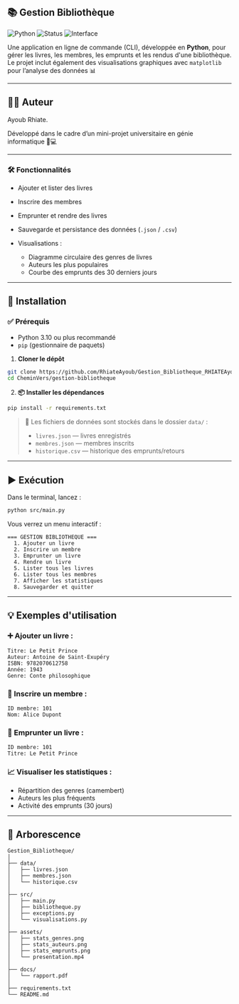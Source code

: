## 📚 Gestion Bibliothèque
![Python](https://img.shields.io/badge/python-3.10+-blue)
![Status](https://img.shields.io/badge/status-Terminé-yellow)
![Interface](https://img.shields.io/badge/interface-CLI-orange)

Une application en ligne de commande (CLI), développée en **Python**, pour gérer les livres, les membres, les emprunts et les rendus d'une bibliothèque.
Le projet inclut également des visualisations graphiques avec `matplotlib` pour l’analyse des données 📊

---

## 👨‍💻 Auteur

Ayoub Rhiate.

Développé dans le cadre d’un mini-projet universitaire en génie informatique 🧠💻

---

### 🛠️ Fonctionnalités

* Ajouter et lister des livres
* Inscrire des membres
* Emprunter et rendre des livres
* Sauvegarde et persistance des données (`.json` / `.csv`)
* Visualisations :

  * Diagramme circulaire des genres de livres
  * Auteurs les plus populaires
  * Courbe des emprunts des 30 derniers jours

---

## 🚀 Installation

### ✅ Prérequis

* Python 3.10 ou plus recommandé
* `pip` (gestionnaire de paquets)

1. **Cloner le dépôt**

```bash
git clone https://github.com/RhiateAyoub/Gestion_Bibliotheque_RHIATEAyoub
cd CheminVers/gestion-bibliotheque
```
2. **📦 Installer les dépendances**

```bash
pip install -r requirements.txt
```

> 📁 Les fichiers de données sont stockés dans le dossier `data/` :
>
> * `livres.json` — livres enregistrés
> * `membres.json` — membres inscrits
> * `historique.csv` — historique des emprunts/retours

---

## ▶️ Exécution

Dans le terminal, lancez :

```bash
python src/main.py
```

Vous verrez un menu interactif :

```
=== GESTION BIBLIOTHEQUE ===
  1. Ajouter un livre
  2. Inscrire un membre
  3. Emprunter un livre
  4. Rendre un livre
  5. Lister tous les livres
  6. Lister tous les membres
  7. Afficher les statistiques
  8. Sauvegarder et quitter
```

---

## 💡 Exemples d'utilisation

### ➕ Ajouter un livre :

```
Titre: Le Petit Prince
Auteur: Antoine de Saint-Exupéry
ISBN: 9782070612758
Année: 1943
Genre: Conte philosophique
```

### 👤 Inscrire un membre :

```
ID membre: 101
Nom: Alice Dupont
```

### 📕 Emprunter un livre :

```
ID membre: 101
Titre: Le Petit Prince
```

### 📈 Visualiser les statistiques :

* Répartition des genres (camembert)
* Auteurs les plus fréquents
* Activité des emprunts (30 jours)

---

## 📁 Arborescence

```
Gestion_Bibliotheque/
│
├── data/
│   ├── livres.json
│   ├── membres.json
│   └── historique.csv
│
├── src/
│   ├── main.py
│   ├── bibliotheque.py
│   ├── exceptions.py
│   └── visualisations.py
│
├── assets/
│   ├── stats_genres.png
│   ├── stats_auteurs.png
│   ├── stats_emprunts.png
│   └── presentation.mp4
│
├── docs/
│   └── rapport.pdf
│
├── requirements.txt
└── README.md
```
